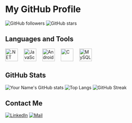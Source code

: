# My GitHub Profile

![GitHub followers](https://img.shields.io/github/followers/ibrahimuzunn?label=Follow&style=social)
![GitHub stars](https://img.shields.io/github/stars/ibrahimuzunn?affiliations=OWNER%2CCOLLABORATOR&style=social)

## Languages and Tools

<div>
  <img src="https://simpleicons.org/icons/dotnet.svg" alt=".NET" width="40" height="40" style="display:inline-block; margin-right:15px;">
  <img src="https://simpleicons.org/icons/javascript.svg" alt="JavaScript" width="40" height="40" style="display:inline-block; margin-right:15px;">
  <img src="https://simpleicons.org/icons/android.svg" alt="Android" width="40" height="40" style="display:inline-block; margin-right:15px;">
  <img src="https://simpleicons.org/icons/c.svg" alt="C" width="40" height="40" style="display:inline-block; margin-right:15px;">
  <img src="https://simpleicons.org/icons/mysql.svg" alt="MySQL" width="40" height="40" style="display:inline-block; margin-right:15px;">
</div>

## GitHub Stats

![Your Name's GitHub stats](https://github-readme-stats.vercel.app/api?username=ibrahimuzunn&show_icons=true&theme=radical)
![Top Langs](https://github-readme-stats.vercel.app/api/top-langs/?username=ibrahimuzunn&layout=compact&theme=radical)
![GitHub Streak](https://github-readme-streak-stats.herokuapp.com/?user=ibrahimuzunn&theme=tokyonight)

## Contact Me

[![LinkedIn](https://img.shields.io/badge/LinkedIn-0077B5?style=for-the-badge&logo=linkedin&logoColor=white)](https://www.linkedin.com/in/ibrahim-uzun-00218b238)
[![Mail](https://img.shields.io/badge/Mail-D14836?style=for-the-badge&logo=mail&logoColor=white)](mailto:ibrahimuzunonly@icloud.com)
